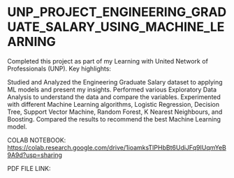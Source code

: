 # UNP_PROJECT_ENGINEERING_GRADUATE_SALARY_USING_MACHINE_LEARNING

Completed this project as part of my Learning with United Network of Professionals (UNP). Key highlights:

Studied and Analyzed the Engineering Graduate Salary dataset to applying ML models and present my insights.
Performed various Exploratory Data Analysis to understand the data and compare the variables.
Experimented with different Machine Learning algorithms, Logistic Regression, Decision Tree, Support Vector Machine, Random Forest, K Nearest Neighbours, and Boosting.
Compared the results to recommend the best Machine Learning model.

COLAB NOTEBOOK: https://colab.research.google.com/drive/1ioamksTIPHbBt6UdiJFq9IUqmYeB9A9d?usp=sharing

PDF FILE LINK: 
